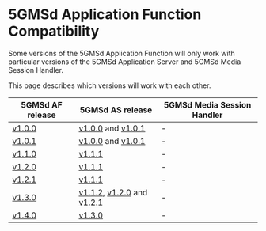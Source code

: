 # 5GMSd Application Function Compatibility

Some versions of the 5GMSd Application Function will only work with particular versions of the 5GMSd Application Server and 5GMSd Media Session Handler.

This page describes which versions will work with each other.

| 5GMSd AF release | 5GMSd AS release | 5GMSd Media Session Handler |
| --- | --- | --- |
| [v1.0.0](https://github.com/5G-MAG/rt-5gms-application-function/releases/tag/rt-5gms-application-function-v1.0.0) | [v1.0.0](https://github.com/5G-MAG/rt-5gms-application-server/releases/tag/rt-5gms-application-server-1.0.0) and [v1.0.1](https://github.com/5G-MAG/rt-5gms-application-server/releases/tag/rt-5gms-application-server-1.0.1) | - |
| [v1.0.1](https://github.com/5G-MAG/rt-5gms-application-function/releases/tag/rt-5gms-application-function-v1.0.1) | [v1.0.0](https://github.com/5G-MAG/rt-5gms-application-server/releases/tag/rt-5gms-application-server-1.0.0) and [v1.0.1](https://github.com/5G-MAG/rt-5gms-application-server/releases/tag/rt-5gms-application-server-1.0.1) | - |
| [v1.1.0](https://github.com/5G-MAG/rt-5gms-application-function/releases/tag/rt-5gms-application-function-v1.1.0) | [v1.1.1](https://github.com/5G-MAG/rt-5gms-application-server/releases/tag/rt-5gms-application-server-1.1.1) | - |
| [v1.2.0](https://github.com/5G-MAG/rt-5gms-application-function/releases/tag/rt-5gms-application-function-v1.2.0) | [v1.1.1](https://github.com/5G-MAG/rt-5gms-application-server/releases/tag/rt-5gms-application-server-1.1.1) | - |
| [v1.2.1](https://github.com/5G-MAG/rt-5gms-application-function/releases/tag/rt-5gms-application-function-v1.2.1) | [v1.1.1](https://github.com/5G-MAG/rt-5gms-application-server/releases/tag/rt-5gms-application-server-1.1.1) | - |
| [v1.3.0](https://github.com/5G-MAG/rt-5gms-application-function/releases/tag/rt-5gms-application-function-v1.3.0) | [v1.1.2](https://github.com/5G-MAG/rt-5gms-application-server/releases/tag/rt-5gms-application-server-1.1.2), [v1.2.0](https://github.com/5G-MAG/rt-5gms-application-server/releases/tag/rt-5gms-application-server-1.2.0) and [v1.2.1](https://github.com/5G-MAG/rt-5gms-application-server/releases/tag/rt-5gms-application-server-1.2.1) | - |
| [v1.4.0](https://github.com/5G-MAG/rt-5gms-application-function/releases/tag/rt-5gms-application-function-v1.4.0) | [v1.3.0](https://github.com/5G-MAG/rt-5gms-application-server/releases/tag/rt-5gms-application-server-1.3.0) | - |
